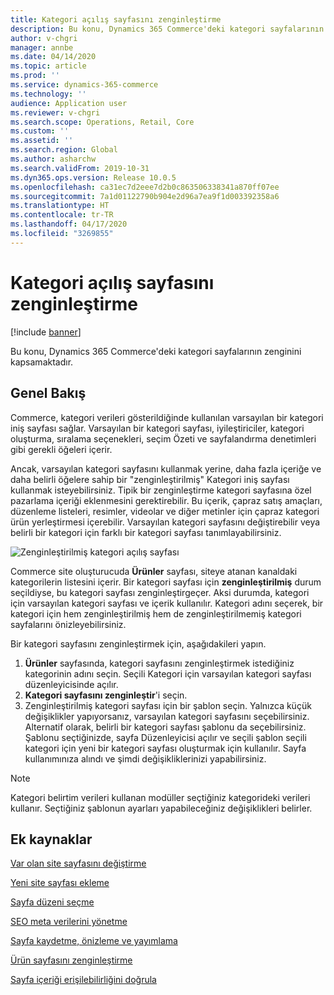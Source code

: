 ```yaml
---
title: Kategori açılış sayfasını zenginleştirme
description: Bu konu, Dynamics 365 Commerce'deki kategori sayfalarının zenginini kapsamaktadır.
author: v-chgri
manager: annbe
ms.date: 04/14/2020
ms.topic: article
ms.prod: ''
ms.service: dynamics-365-commerce
ms.technology: ''
audience: Application user
ms.reviewer: v-chgri
ms.search.scope: Operations, Retail, Core
ms.custom: ''
ms.assetid: ''
ms.search.region: Global
ms.author: asharchw
ms.search.validFrom: 2019-10-31
ms.dyn365.ops.version: Release 10.0.5
ms.openlocfilehash: ca31ec7d2eee7d2b0c863506338341a870ff07ee
ms.sourcegitcommit: 7a1d01122790b904e2d96a7ea9f1d003392358a6
ms.translationtype: HT
ms.contentlocale: tr-TR
ms.lasthandoff: 04/17/2020
ms.locfileid: "3269855"
---
```

# <a name="enrich-a-category-landing-page"></a>Kategori açılış sayfasını zenginleştirme


[!include [banner](includes/banner.md)]

Bu konu, Dynamics 365 Commerce'deki kategori sayfalarının zenginini kapsamaktadır.

## <a name="overview"></a>Genel Bakış

Commerce, kategori verileri gösterildiğinde kullanılan varsayılan bir kategori iniş sayfası sağlar. Varsayılan bir kategori sayfası, iyileştiriciler, kategori oluşturma, sıralama seçenekleri, seçim Özeti ve sayfalandırma denetimleri gibi gerekli öğeleri içerir. 

Ancak, varsayılan kategori sayfasını kullanmak yerine, daha fazla içeriğe ve daha belirli öğelere sahip bir "zenginleştirilmiş" Kategori iniş sayfası kullanmak isteyebilirsiniz. Tipik bir zenginleştirme kategori sayfasına özel pazarlama içeriği eklenmesini gerektirebilir. Bu içerik, çapraz satış amaçları, düzenleme listeleri, resimler, videolar ve diğer metinler için çapraz kategori ürün yerleştirmesi içerebilir. Varsayılan kategori sayfasını değiştirebilir veya belirli bir kategori için farklı bir kategori sayfası tanımlayabilirsiniz.

![Zenginleştirilmiş kategori açılış sayfası](./media/CategoryLandingPages.png)

Commerce site oluşturucuda **Ürünler** sayfası, siteye atanan kanaldaki kategorilerin listesini içerir. Bir kategori sayfası için **zenginleştirilmiş** durum seçildiyse, bu kategori sayfası zenginleştirgeçer. Aksi durumda, kategori için varsayılan kategori sayfası ve içerik kullanılır. Kategori adını seçerek, bir kategori için hem zenginleştirilmiş hem de zenginleştirilmemiş kategori sayfalarını önizleyebilirsiniz.

Bir kategori sayfasını zenginleştirmek için, aşağıdakileri yapın.

1. **Ürünler** sayfasında, kategori sayfasını zenginleştirmek istediğiniz kategorinin adını seçin. Seçili Kategori için varsayılan kategori sayfası düzenleyicisinde açılır.
2. **Kategori sayfasını zenginleştir**'i seçin.
3. Zenginleştirilmiş kategori sayfası için bir şablon seçin. Yalnızca küçük değişiklikler yapıyorsanız, varsayılan kategori sayfasını seçebilirsiniz. Alternatif olarak, belirli bir kategori sayfası şablonu da seçebilirsiniz. Şablonu seçtiğinizde, sayfa Düzenleyicisi açılır ve seçili şablon seçili kategori için yeni bir kategori sayfası oluşturmak için kullanılır. Sayfa kullanımınıza alındı ve şimdi değişikliklerinizi yapabilirsiniz.

> [!NOTE]
> Kategori belirtim verileri kullanan modüller seçtiğiniz kategorideki verileri kullanır. Seçtiğiniz şablonun ayarları yapabileceğiniz değişiklikleri belirler.

## <a name="additional-resources"></a>Ek kaynaklar

[Var olan site sayfasını değiştirme](modify-existing-page.md)

[Yeni site sayfası ekleme](add-new-page.md)

[Sayfa düzeni seçme](select-page-layouts.md)

[SEO meta verilerini yönetme](manage-seo-metadata.md)

[Sayfa kaydetme, önizleme ve yayımlama](save-preview-publish-page.md)

[Ürün sayfasını zenginleştirme](enrich-product-page.md)

[Sayfa içeriği erişilebilirliğini doğrula](verify-accessibility.md)
